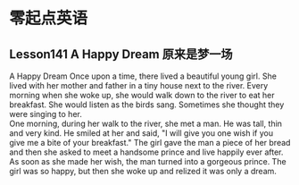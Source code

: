 # 零起点英语
## Lesson141 A Happy Dream 原来是梦一场
A Happy Dream
    Once upon a time, there lived a beautiful young girl. She lived with her mother and father in a tiny house next to the river. Every morning when she woke up, she would walk down to the river to eat her breakfast. She would listen as the birds sang. Sometimes she thought they were singing to her.  
    One morning, during her walk to the river, she met a man. He was tall, thin and very kind. He smiled at her and said, "I will give you one wish if you give me a bite of your breakfast." The girl gave the man a piece of her bread and then she asked to meet a handsome prince and live happily ever after. As soon as she made her wish, the man turned into a gorgeous prince. The girl was so happy, but then she woke up and relized it was only a dream.